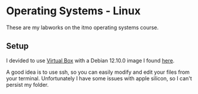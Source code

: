 # Operating Systems - Linux

These are my labworks on the itmo operating systems course. 

## Setup 

I devided to use [Virtual Box](https://www.virtualbox.org/) with a Debian 12.10.0 image I found [here](https://cdimage.debian.org/debian-cd/12.10.0/).

A good idea is to use ssh, so you can easily modify and edit your files from your terminal. Unfortunately I have some issues with apple silicon, so I can't persist my folder. 
